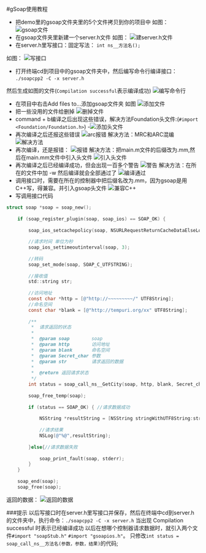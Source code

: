 #gSoap使用教程
- 把demo里的gsoap文件夹里的5个文件拷贝到你的项目中 如图：
![gsoap文件](https://github.com/likanjie/image/blob/master/61FF0801-6175-4AD5-95FE-4720D081612B.png?raw=true)
- 在gsoap文件夹里新建一个server.h文件 如图：
![建server.h文件](https://github.com/likanjie/image/blob/master/A2E5433D-2688-4E05-BB46-120883687956.png?raw=true)
- 在server.h里写接口：固定写法：
`int ns__方法名();`

如图：
![写接口](https://github.com/likanjie/image/blob/master/75A8F412-F148-4E91-9EF4-0C01B20A2791.png?raw=true)
- 打开终端cd到项目中的gsoap文件夹中，然后编写命令行编译接口：
`./soapcpp2 -C -x server.h`

然后生成如图的文件(`Compilation successful`表示编译成功)
![编写命令行](https://github.com/likanjie/image/blob/master/199CB584-93AA-4F57-BB02-2F6A3EC12FB8.png?raw=true)
- 在项目中右击Add files to...添加gsoap文件夹 如图
![添加文件](https://github.com/likanjie/image/blob/master/A0FD1473-810B-4B1F-884A-030CD7B9C0B1.png?raw=true)
- 把一些没用的文件给删掉
![删掉文件](https://github.com/likanjie/image/blob/master/8BE55D1D-CA7B-4941-A780-8FE1316754D5.png?raw=true)
- command + b编译之后出现这些错误，解决方法Foundation头文件:(`#import <Foundation/Foundation.h>`)
-![添加头文件](https://github.com/likanjie/image/blob/master/7FF13AD0-3CD0-476A-B0BC-927271AB5206.png?raw=true)
- 再次编译之后还报这些错误
![arc报错](https://github.com/likanjie/image/blob/master/4143CA1A-8804-4DFD-8E89-81E01813743F.png?raw=true)
解决方法：MRC和ARC混编
![解决方法](https://github.com/likanjie/image/blob/master/DBA2855F-8AA8-49E0-B169-1AF367A27BD7.png?raw=true)
- 再次编译，还是报错：
![报错](https://github.com/likanjie/image/blob/master/93EED972-75E3-4921-8193-2C29EEF1A7DC.png?raw=true)
解决方法：把main.m文件的后缀改为.mm,然后在main.mm文件中引入头文件
![引入头文件](https://github.com/likanjie/image/blob/master/84567A71-5643-4FD8-8A84-834FBEFE29EF.png?raw=true)
- 再次编译之后已经编译成功，但会出现一百多个警告
![警告](https://github.com/likanjie/image/blob/master/FE18B4F6-2846-48EE-B2E4-3A4CDE4D5B05.png?raw=true)
解决方法：在所在的文件中加 -w 然后编译就会全部通过了
![编译通过](https://github.com/likanjie/image/blob/master/37E831E6-0FED-4F58-8E08-0998A0F5802B.png?raw=true)
- 调用接口时，需要在所在的控制器中把后缀名改为.mm，因为gsoap是用C++写，得兼容。并引入gsoap头文件
![兼容C++](https://github.com/likanjie/image/blob/master/422ECB10-26C2-428D-9A69-0D25033FA964.png?raw=true)
- 写调用接口代码
```Objective-C
struct soap *soap = soap_new();
    
    if (soap_register_plugin(soap, soap_ios) == SOAP_OK) {
        
        soap_ios_setcachepolicy(soap, NSURLRequestReturnCacheDataElseLoad);
        
        //请求时间 单位为秒
        soap_ios_settimeoutinterval(soap, 3);
        
        //转码
        soap_set_mode(soap, SOAP_C_UTFSTRING);
        
        //接收值
        std::string str;
        
        //访问地址
        const char *http = [@"http://~~~~~~~~~/" UTF8String];
        //命名空间
        const char *blank = [@"http://tempuri.org/xx" UTF8String];
        
        /**
         *  请求返回的状态
         *
         *  @param soap        soap
         *  @param http        访问地址
         *  @param blank       命名空间
         *  @param Secret_char 参数
         *  @param str         请求返回的数据
         *
         *  @return 返回请求状态
         */
        int status = soap_call_ns__GetCity(soap, http, blank, Secret_char, &str);
        
        soap_free_temp(soap);
        
        if (status == SOAP_OK) { //请求数据成功
            
            NSString *resultString = [NSString stringWithUTF8String:str.c_str()];
            
            //请求结果
            NSLog(@"%@",resultString);
            
        }else{//请求数据失败
            
            soap_print_fault(soap, stderr);
        }
    }
    
    soap_end(soap);
    soap_free(soap);
```

返回的数据：
![返回的数据](https://github.com/likanjie/image/blob/master/1A296FC9-7B57-499F-935A-14A80D00C7E0.png?raw=true)

###提示
以后写接口时在server.h里写接口并保存，然后在终端中cd到server.h的文件夹中，执行命令：`./soapcpp2 -C -x server.h` 当出现 Compilation successful 时表示已经编译成功
以后在想哪个控制器请求数据时，就引入两个文件`#import "soapStub.h"` `#import "gsoapios.h"`。 只修改`int status = soap_call_ns__方法名(参数，参数，结果)`的代码;
